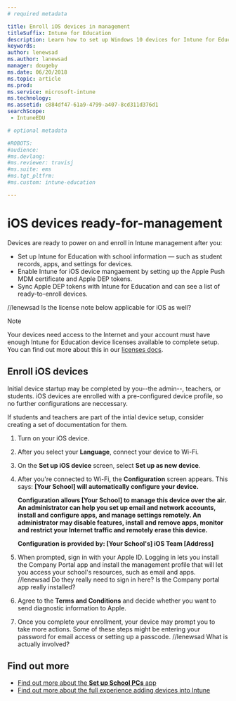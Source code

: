```yaml
---
# required metadata

title: Enroll iOS devices in management
titleSuffix: Intune for Education
description: Learn how to set up Windows 10 devices for Intune for Education.
keywords:
author: lenewsad
ms.author: lanewsad
manager: dougeby
ms.date: 06/20/2018
ms.topic: article
ms.prod:
ms.service: microsoft-intune
ms.technology:
ms.assetid: c884df47-61a9-4799-a407-8cd311d376d1
searchScope:
 - IntuneEDU

# optional metadata

#ROBOTS:
#audience:
#ms.devlang:
#ms.reviewer: travisj
#ms.suite: ems
#ms.tgt_pltfrm:
#ms.custom: intune-education

---
```


# iOS devices ready-for-management

Devices are ready to power on and enroll in Intune management after you:

* Set up Intune for Education with school information — such as student records, apps, and settings for devices.
* Enable Intune for iOS device mangaement by setting up the Apple Push MDM certificate and Apple DEP tokens.
* Sync Apple DEP tokens with Intune for Education and can see a list of ready-to-enroll devices.

//lenewsad Is the license note below applicable for iOS as well?
> [!NOTE]
> Your devices need access to the Internet and your account must have enough Intune for Education device licenses available to complete setup. You can find out more about this in our [licenses docs](https://docs.microsoft.com/intune/get-started/start-with-a-paid-subscription-to-microsoft-intune-step-4).

## Enroll iOS devices
Initial device startup may be completed by you--the admin--, teachers, or students. iOS devices are enrolled with a pre-configured device profile, so no further configurations are neccessary.

If students and teachers are part of the intial device setup, consider creating a set of documentation for them.

1. Turn on your iOS device. 
2. After you select your **Language**, connect your device to Wi-Fi.
3. On the **Set up iOS device** screen, select **Set up as new device**.
4. After you're connected to Wi-Fi, the **Configuration** screen appears. This says:
**[Your School] will automatically configure your device.**  

   **Configuration allows [Your School] to manage this device over the air. An administrator can help you set up email and network accounts, install and configure apps, and manage settings remotely. An administrator may disable features, install and remove apps, monitor and restrict your Internet traffic and remotely erase this device.**
 
   **Configuration is provided by:
   [Your School's] iOS Team
   [Address]**

5. When prompted, sign in with your Apple ID. Logging in lets you install the Company Portal app and install the management profile that will let you access your school's resources, such as email and apps.  //lenewsad Do they really need to sign in here? Is the Company portal app really installed?
6. Agree to the **Terms and Conditions** and decide whether you want to send diagnostic information to Apple.
7. Once you complete your enrollment, your device may prompt you to take more actions. Some of these steps might be entering your password for email access or setting up a passcode. //lenewsad What is actually involved?

## Find out more
- [Find out more about the **Set up School PCs** app](https://docs.microsoft.com/education/windows/use-set-up-school-pcs-app)
- [Find out more about the full experience adding devices into Intune](https://docs.microsoft.com/intune/deploy-use/enroll-devices-in-microsoft-intune)
